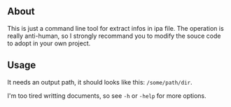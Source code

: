 ## About
This is just a command line tool for extract infos in ipa file. The operation is really anti-human, so I strongly recommand you to modify the souce code to adopt in your own project.

## Usage
It needs an output path, it should looks like this: `/some/path/dir`.

I'm too tired writting documents, so see `-h` or `-help` for more options.
